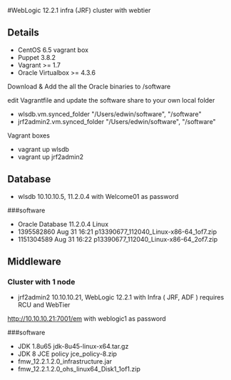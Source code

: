 #WebLogic 12.2.1 infra (JRF) cluster with webtier

## Details
- CentOS 6.5 vagrant box
- Puppet 3.8.2
- Vagrant >= 1.7
- Oracle Virtualbox >= 4.3.6

Download & Add the all the Oracle binaries to /software

edit Vagrantfile and update the software share to your own local folder
- wlsdb.vm.synced_folder "/Users/edwin/software", "/software"
- jrf2admin2.vm.synced_folder "/Users/edwin/software", "/software"

Vagrant boxes
- vagrant up wlsdb
- vagrant up jrf2admin2

## Database
- wlsdb 10.10.10.5, 11.2.0.4 with Welcome01 as password

###software
- Oracle Database 11.2.0.4 Linux
- 1395582860 Aug 31 16:21 p13390677_112040_Linux-x86-64_1of7.zip
- 1151304589 Aug 31 16:22 p13390677_112040_Linux-x86-64_2of7.zip

## Middleware

### Cluster with 1 node
- jrf2admin2 10.10.10.21, WebLogic 12.2.1 with Infra ( JRF, ADF ) requires RCU and WebTier

http://10.10.10.21:7001/em with weblogic1 as password

###software
- JDK 1.8u65 jdk-8u45-linux-x64.tar.gz
- JDK 8 JCE policy jce_policy-8.zip
- fmw_12.2.1.2.0_infrastructure.jar
- fmw_12.2.1.2.0_ohs_linux64_Disk1_1of1.zip
